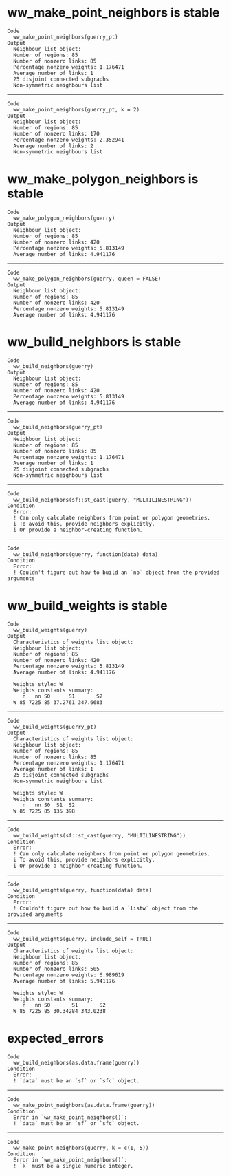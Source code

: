 # ww_make_point_neighbors is stable

    Code
      ww_make_point_neighbors(guerry_pt)
    Output
      Neighbour list object:
      Number of regions: 85 
      Number of nonzero links: 85 
      Percentage nonzero weights: 1.176471 
      Average number of links: 1 
      25 disjoint connected subgraphs
      Non-symmetric neighbours list

---

    Code
      ww_make_point_neighbors(guerry_pt, k = 2)
    Output
      Neighbour list object:
      Number of regions: 85 
      Number of nonzero links: 170 
      Percentage nonzero weights: 2.352941 
      Average number of links: 2 
      Non-symmetric neighbours list

# ww_make_polygon_neighbors is stable

    Code
      ww_make_polygon_neighbors(guerry)
    Output
      Neighbour list object:
      Number of regions: 85 
      Number of nonzero links: 420 
      Percentage nonzero weights: 5.813149 
      Average number of links: 4.941176 

---

    Code
      ww_make_polygon_neighbors(guerry, queen = FALSE)
    Output
      Neighbour list object:
      Number of regions: 85 
      Number of nonzero links: 420 
      Percentage nonzero weights: 5.813149 
      Average number of links: 4.941176 

# ww_build_neighbors is stable

    Code
      ww_build_neighbors(guerry)
    Output
      Neighbour list object:
      Number of regions: 85 
      Number of nonzero links: 420 
      Percentage nonzero weights: 5.813149 
      Average number of links: 4.941176 

---

    Code
      ww_build_neighbors(guerry_pt)
    Output
      Neighbour list object:
      Number of regions: 85 
      Number of nonzero links: 85 
      Percentage nonzero weights: 1.176471 
      Average number of links: 1 
      25 disjoint connected subgraphs
      Non-symmetric neighbours list

---

    Code
      ww_build_neighbors(sf::st_cast(guerry, "MULTILINESTRING"))
    Condition
      Error:
      ! Can only calculate neighbors from point or polygon geometries.
      i To avoid this, provide neighbors explicitly.
      i Or provide a neighbor-creating function.

---

    Code
      ww_build_neighbors(guerry, function(data) data)
    Condition
      Error:
      ! Couldn't figure out how to build an `nb` object from the provided arguments

# ww_build_weights is stable

    Code
      ww_build_weights(guerry)
    Output
      Characteristics of weights list object:
      Neighbour list object:
      Number of regions: 85 
      Number of nonzero links: 420 
      Percentage nonzero weights: 5.813149 
      Average number of links: 4.941176 
      
      Weights style: W 
      Weights constants summary:
         n   nn S0      S1       S2
      W 85 7225 85 37.2761 347.6683

---

    Code
      ww_build_weights(guerry_pt)
    Output
      Characteristics of weights list object:
      Neighbour list object:
      Number of regions: 85 
      Number of nonzero links: 85 
      Percentage nonzero weights: 1.176471 
      Average number of links: 1 
      25 disjoint connected subgraphs
      Non-symmetric neighbours list
      
      Weights style: W 
      Weights constants summary:
         n   nn S0  S1  S2
      W 85 7225 85 135 398

---

    Code
      ww_build_weights(sf::st_cast(guerry, "MULTILINESTRING"))
    Condition
      Error:
      ! Can only calculate neighbors from point or polygon geometries.
      i To avoid this, provide neighbors explicitly.
      i Or provide a neighbor-creating function.

---

    Code
      ww_build_weights(guerry, function(data) data)
    Condition
      Error:
      ! Couldn't figure out how to build a `listw` object from the provided arguments

---

    Code
      ww_build_weights(guerry, include_self = TRUE)
    Output
      Characteristics of weights list object:
      Neighbour list object:
      Number of regions: 85 
      Number of nonzero links: 505 
      Percentage nonzero weights: 6.989619 
      Average number of links: 5.941176 
      
      Weights style: W 
      Weights constants summary:
         n   nn S0       S1       S2
      W 85 7225 85 30.34284 343.0238

# expected_errors

    Code
      ww_build_neighbors(as.data.frame(guerry))
    Condition
      Error:
      ! `data` must be an `sf` or `sfc` object.

---

    Code
      ww_make_point_neighbors(as.data.frame(guerry))
    Condition
      Error in `ww_make_point_neighbors()`:
      ! `data` must be an `sf` or `sfc` object.

---

    Code
      ww_make_point_neighbors(guerry, k = c(1, 5))
    Condition
      Error in `ww_make_point_neighbors()`:
      ! `k` must be a single numeric integer.

